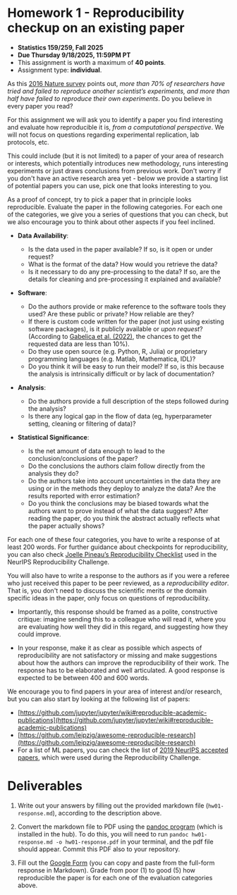 # Homework 1 - Reproducibility checkup on an existing paper

* **Statistics 159/259, Fall 2025**
* **Due Thursday 9/18/2025, 11:59PM PT**
* This assignment is worth a maximum of **40 points**.
* Assignment type: **individual**.

As this [2016 Nature survey](https://www.nature.com/articles/533452a.pdf) points out,
*more than 70% of researchers have tried and failed to reproduce another
scientist’s experiments, and more than half have failed to reproduce
their own experiments*. Do you believe in every paper you read?

For this assignment we will ask you to identify a paper you find
interesting and evaluate how reproducible it is, *from a computational
perspective*. We will not focus on questions regarding experimental
replication, lab protocols, etc.

This could include (but it is not limited) to a paper of your area of
research or interests, which potentially introduces new methodology,
runs interesting experiments or just draws conclusions from previous
work. Don't worry if you don't have an active research area yet - below
we provide a starting list of potential papers you can use, pick one
that looks interesting to you.

As a proof of concept, try to pick a paper that in principle looks
reproducible. Evaluate the paper in the following categories. For each
one of the categories, we give you a series of questions that you can
check, but we also encourage you to think about other aspects if you feel inclined.

-   **Data Availability**:

    -   Is the data used in the paper available? If so, is it open or under request?
    -   What is the format of the data? How would you retrieve the data?
    -   Is it necessary to do any pre-processing to the data? If so, are the details for cleaning and pre-processing it explained and available?

-   **Software**:

    -   Do the authors provide or make reference to the software tools they used? Are these public or private? How reliable are they?
    -   If there is custom code written for the paper (not just using existing software packages), is it publicly available or _upon request_? (According to [Gabelica et al. (2022)](https://www.sciencedirect.com/science/article/pii/S089543562200141X), the chances to get the requested data are less than 10%).
    -   Do they use open source (e.g. Python, R, Julia) or proprietary programming languages (e.g. Matlab, Mathematica, IDL)?
    -   Do you think it will be easy to run their model? If so, is this because the analysis is intrinsically difficult or by lack of documentation?

-   **Analysis**:

    -   Do the authors provide a full description of the steps followed during the analysis?
    -   Is there any logical gap in the flow of data (eg, hyperparameter setting, cleaning or filtering of data)?

-   **Statistical Significance**:

    -   Is the net amount of data enough to lead to the conclusion/conclusions of the paper?
    -   Do the conclusions the authors claim follow directly from the analysis they do?
    -   Do the authors take into account uncertainties in the data they are using or in the methods they deploy to analyze the data? Are the results reported with error estimation?
    -   Do you think the conclusions may be biased towards what the authors want to prove instead of what the data suggest? After reading the paper, do you think the abstract actually reflects what the paper actually shows?

For each one of these four categories, you have to write a response of at least 200 words.
For further guidance about checkpoints for reproducibility, you can also
check [Joelle Pineau’s Reproducibility Checklist](https://www.cs.mcgill.ca/~jpineau/ReproducibilityChecklist.pdf)
used in the NeurIPS Reproducibility Challenge. 

You will also have to write a response to the authors as if you were a referee who
just received this paper to be peer reviewed, as a _reproducibility
editor_. That is, you don't need to discuss the scientific merits or the
domain specific ideas in the paper, only focus on questions of
reproducibility.

-   Importantly, this response should be framed as a polite, constructive critique: imagine sending this to a colleague who will read it, where you are evaluating how well they did in this regard, and suggesting how they could improve.

-   In your response, make it as clear as possible which aspects of reproducibility are not satisfactory or missing and make suggestions about how the authors can improve the reproducibility of their work. The response has to be elaborated and well articulated. A good response is expected to be between 400 and 600 words.

We encourage you to find papers in your area of interest and/or research, but you can also start by looking at the following list of papers:

-   [https://github.com/jupyter/jupyter/wiki#reproducible-academic-publications](https://github.com/jupyter/jupyter/wiki#reproducible-academic-publications)
-   [https://github.com/leipzig/awesome-reproducible-research](https://github.com/leipzig/awesome-reproducible-research)
-   For a list of ML papers, you can check the list of [2019 NeurIPS accepted papers](https://reproducibility-challenge.github.io/neurips2019/task/), which were used during the Reproducibility Challenge.

# Deliverables

1.  Write out your answers by filling out the provided markdown file (`hw01-response.md`), according to the description above.

2.  Convert the markdown file to PDF using the [pandoc program](https://pandoc.org) (which is installed in the hub). To do this, you will need to run `pandoc hw01-response.md -o hw01-response.pdf` in your terminal, and the pdf file should appear. Commit this PDF also to your repository.

3.  Fill out the [Google Form](https://forms.gle/YM5CGTQN1uT8joZ19) (you can copy and paste from the full-form response in Markdown). Grade from poor (1) to good (5) how reproducible the paper is for each one of the evaluation categories above.
